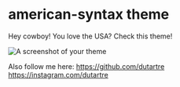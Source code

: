 # american-syntax theme

Hey cowboy! You love the USA?
Check this theme!

![A screenshot of your theme](http://image.noelshack.com/fichiers/2019/05/2/1548755789-screenshot-1.png)

Also follow me here:
https://github.com/dutartre
https://instagram.com/dutartre

